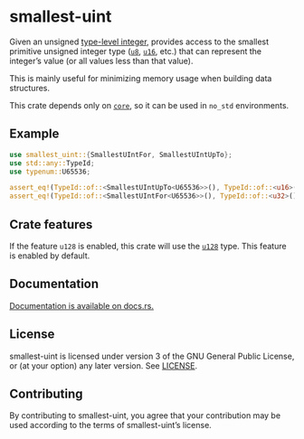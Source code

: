 smallest-uint
=============

Given an unsigned [type-level integer][typenum], provides access to
the smallest primitive unsigned integer type ([`u8`], [`u16`], etc.) that
can represent the integer’s value (or all values less than that value).

This is mainly useful for minimizing memory usage when building data
structures.

This crate depends only on [`core`], so it can be used in `no_std`
environments.

[`core`]: https://doc.rust-lang.org/core/

Example
-------

```rust
use smallest_uint::{SmallestUIntFor, SmallestUIntUpTo};
use std::any::TypeId;
use typenum::U65536;

assert_eq!(TypeId::of::<SmallestUIntUpTo<U65536>>(), TypeId::of::<u16>());
assert_eq!(TypeId::of::<SmallestUIntFor<U65536>>(), TypeId::of::<u32>());
```

Crate features
--------------

If the feature `u128` is enabled, this crate will use the [`u128`] type.
This feature is enabled by default.

[typenum]: https://docs.rs/typenum
[`u8`]: https://doc.rust-lang.org/std/primitive.u8.html
[`u16`]: https://doc.rust-lang.org/std/primitive.u16.html
[`u128`]: https://doc.rust-lang.org/std/primitive.u128.html

Documentation
-------------

[Documentation is available on docs.rs.](https://docs.rs/smallest-uint)

License
-------

smallest-uint is licensed under version 3 of the GNU General Public License, or
(at your option) any later version. See [LICENSE](LICENSE).

Contributing
------------

By contributing to smallest-uint, you agree that your contribution may be used
according to the terms of smallest-uint’s license.
